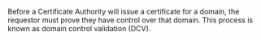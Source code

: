 Before a Certificate Authority will issue a certificate for a domain, the requestor must prove they have control over that domain. This process is known as domain control validation (DCV).
